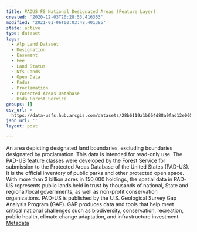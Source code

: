 ```yaml
---
title: PADUS FS National Designated Areas (Feature Layer)
created: '2020-12-03T20:28:53.416353'
modified: '2021-01-06T00:03:48.401385'
state: active
type: dataset
tags:
  - Alp Land Dataset
  - Designation
  - Easement
  - Fee
  - Land Status
  - Nfs Lands
  - Open Data
  - Padus
  - Proclamation
  - Protected Areas Database
  - Usda Forest Service
groups: []
csv_url: >-
  https://data-usfs.hub.arcgis.com/datasets/28b6119a1b664d88a9fad12e005eec82_1.csv?outSR=%7B%22latestWkid%22%3A4269%2C%22wkid%22%3A4269%7D
json_url: ''
layout: post

---
```

An area depicting designated land boundaries, excluding boundaries designated by proclamation. This data is intended for read-only use. The PAD-US feature classes were developed by the Forest Service for submission to the Protected Areas Database of the United States (PAD-US). It is the official inventory of public parks and other protected open space. With more than 3 billion acres in 150,000 holdings, the spatial data in PAD-US represents public lands held in trust by thousands of national, State and regional/local governments, as well as non-profit conservation organizations. PAD-US is published by the U.S. Geological Survey Gap Analysis Program (GAP). GAP produces data and tools that help meet critical national challenges such as biodiversity, conservation, recreation, public health, climate change adaptation, and infrastructure investment. <a href='https://data.fs.usda.gov/geodata/edw/edw_resources/meta/S_USA.PADUS_Designation.xml' target='_blank'>Metadata</a>
